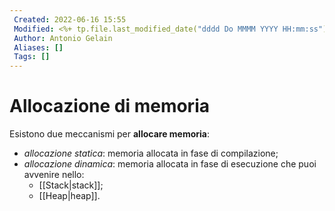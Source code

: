 ```yaml
---
 Created: 2022-06-16 15:55
 Modified: <%+ tp.file.last_modified_date("dddd Do MMMM YYYY HH:mm:ss") %>
 Author: Antonio Gelain
 Aliases: []
 Tags: []
---
```


# Allocazione di memoria
Esistono due meccanismi per **allocare memoria**:
- *allocazione statica*: memoria allocata in fase di compilazione;
- *allocazione dinamica*: memoria allocata in fase di esecuzione che puoi avvenire nello:
	- [[Stack|stack]];
	- [[Heap|heap]].